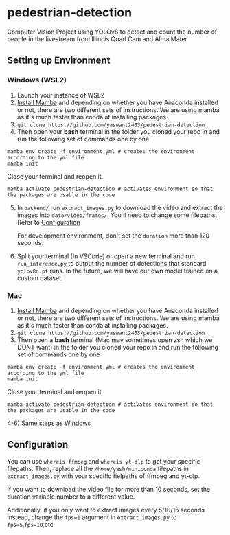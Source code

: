 # pedestrian-detection
Computer Vision Project using YOLOv8 to detect and count the number of people in the livestream from Illinois Quad Cam and Alma Mater

## Setting up Environment

### Windows (WSL2)
1) Launch your instance of WSL2
2) [Install Mamba](https://mamba.readthedocs.io/en/latest/installation.html) and depending on whether you have Anaconda installed or not, there are two different sets of instructions. We are using mamba as it's much faster than conda at installing packages.
3) `git clone https://github.com/yaswant2403/pedestrian-detection`
4) Then open your **bash** terminal in the folder you cloned your repo in and run the following set of commands one by one
```
mamba env create -f environment.yml # creates the environment according to the yml file
mamba init
```
Close your terminal and reopen it.

```
mamba activate pedestrian-detection # activates environment so that the packages are usable in the code
```
5) In `backend/` run `extract_images.py` to download the video and extract the images into `data/video/frames/`. You'll need to change some filepaths. Refer to [Configuration](#configuration)

   For development environment, don't set the `duration` more than 120 seconds. 
6) Split your terminal (In VSCode) or open a new terminal and run `run_inference.py` to output the number of detections that standard `yolov8n.pt` runs. In the future, we will have our own model trained on a custom dataset.

### Mac
1) [Install Mamba](https://mamba.readthedocs.io/en/latest/installation.html) and depending on whether you have Anaconda installed or not, there are two different sets of instructions. We are using mamba as it's much faster than conda at installing packages.
2) `git clone https://github.com/yaswant2403/pedestrian-detection`
3) Then open a **bash** terminal (Mac may sometimes open zsh which we DONT want) in the folder you cloned your repo in and run the following set of commands one by one
```
mamba env create -f environment.yml # creates the environment according to the yml file
mamba init
```
Close your terminal and reopen it.
```
mamba activate pedestrian-detection # activates environment so that the packages are usable in the code
```
4-6) Same steps as [Windows](#windows-wsl2)

## Configuration
You can use `whereis ffmpeg` and `whereis yt-dlp` to get your specific filepaths. Then, replace all the `/home/yash/miniconda` filepaths in `extract_images.py` with your specific fielpaths of ffmpeg and yt-dlp.

If you want to download the video file for more than 10 seconds, set the duration variable number to a different value.

Additionally, if you only want to extract images every 5/10/15 seconds instead, change the `fps=1` argument in `extract_images.py` to `fps=5`,`fps=10`,etc

